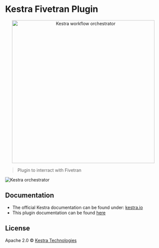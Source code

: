 # Kestra Fivetran Plugin

<p align="center">
  <img width="460" src="https://kestra.io/logo.svg"  alt="Kestra workflow orchestrator" />
</p>

> Plugin to interract with Fivetran

![Kestra orchestrator](https://kestra.io/ui.gif)

## Documentation
* The official Kestra documentation can be found under: [kestra.io](https://kestra.io)
* This plugin documentation can be found [here](https://kestra.io/plugins/plugin-fivetran/)


## License
Apache 2.0 © [Kestra Technologies](https://kestra.io)

